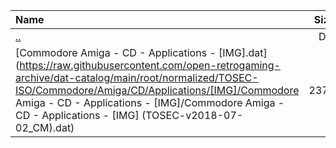 |Name|Size|
|:---|---:|
|[..](../index.html)|DIR|
|[Commodore Amiga - CD - Applications - [IMG].dat](https://raw.githubusercontent.com/open-retrogaming-archive/dat-catalog/main/root/normalized/TOSEC-ISO/Commodore/Amiga/CD/Applications/[IMG]/Commodore Amiga - CD - Applications - [IMG]/Commodore Amiga - CD - Applications - [IMG] (TOSEC-v2018-07-02_CM).dat)|2371|
